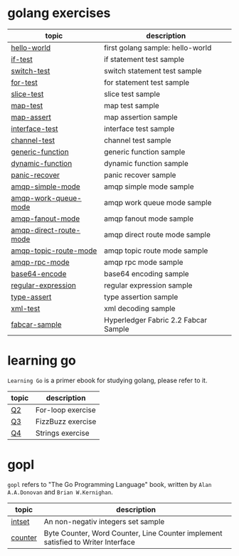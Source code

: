 # golang exercises

|topic|description|
|----|----|
|[hello-world](./hello-world/hello_world.go)|first golang sample: hello-world|
|[if-test](./if-test/if_test.go)|if statement test sample|
|[switch-test](./switch-test/switch_test.go)|switch statement test sample|
|[for-test](./for-test/for_test.go)|for statement test sample|
|[slice-test](./slice-test/slice_test.go)|slice test sample|
|[map-test](./map-test/map_test.go)|map test sample|
|[map-assert](./map-assert/map_assert.go)|map assertion sample|
|[interface-test](./interface-test/interface_test.go)|interface test sample|
|[channel-test](./channel-test/channel_test.go)|channel test sample|
|[generic-function](./generic-function/generic_func.go)|generic function sample|
|[dynamic-function](./dynamic-function/dynamic_func.go)|dynamic function sample|
|[panic-recover](./panic-recover/sample1.go)|panic recover sample|
|[amqp-simple-mode](./amqp-test/01-simple-mode/)|amqp simple mode sample|
|[amqp-work-queue-mode](./amqp-test/02-work-queues/)|amqp work queue mode sample|
|[amqp-fanout-mode](./amqp-test/03-fanout/)|amqp fanout mode sample|
|[amqp-direct-route-mode](./amqp-test/04-direct-route/)|amqp direct route mode sample|
|[amqp-topic-route-mode](./amqp-test/05-topic-route/)|amqp topic route mode sample|
|[amqp-rpc-mode](./amqp-test/06-rpc-demo/)|amqp rpc mode sample|
|[base64-encode](./base64-test/base64test.go)|base64 encoding sample|
|[regular-expression](./regexp/main.geo)|regular expression sample|
|[type-assert](./type-assert/main.go)|type assertion sample|
|[xml-test](./xml-test/main.go)|xml decoding sample|
|[fabcar-sample](./fabcar-sample/fabcar.go)|Hyperledger Fabric 2.2 Fabcar Sample|

# learning go

`Learning Go` is a primer ebook for studying golang, please refer to it.

|topic|description|
|----|----|
|[Q2](./learning-go/Q2/for_loop.go)|For-loop exercise|
|[Q3](./learning-go/Q3/FizzBuzz.go)|FizzBuzz exercise|
|[Q4](./learning-go/Q4/strings.go)|Strings exercise|

# gopl

`gopl` refers to "The Go Programming Language" book, written by `Alan A.A.Donovan` and `Brian W.Kernighan`. 

|topic|description|
|----|----|
|[intset](./gopl/ch6/intset/intset.go)|An non-negativ integers set sample|
|[counter](./gopl/ch7/counter/counter.go)|Byte Counter, Word Counter, Line Counter implement satisfied to Writer Interface|

